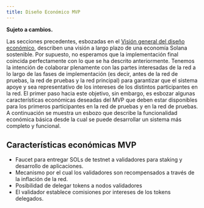 ```yaml
---
title: Diseño Económico MVP
---
```


**Sujeto a cambios.**

Las secciones precedentes, esbozadas en el [Visión general del diseño económico](ed_overview.md), describen una visión a largo plazo de una economía Solana sostenible. Por supuesto, no esperamos que la implementación final coincida perfectamente con lo que se ha descrito anteriormente. Tenemos la intención de colaborar plenamente con las partes interesadas de la red a lo largo de las fases de implementación (es decir, antes de la red de pruebas, la red de pruebas y la red principal) para garantizar que el sistema apoye y sea representativo de los intereses de los distintos participantes en la red. El primer paso hacia este objetivo, sin embargo, es esbozar algunas características económicas deseadas del MVP que deben estar disponibles para los primeros participantes en la red de pruebas y en la red de pruebas. A continuación se muestra un esbozo que describe la funcionalidad económica básica desde la cual se puede desarrollar un sistema más completo y funcional.

## Características económicas MVP

- Faucet para entregar SOLs de testnet a validadores para staking y desarrollo de aplicaciones.
- Mecanismo por el cual los validadores son recompensados a través de la inflación de la red.
- Posibilidad de delegar tokens a nodos validadores
- El validador establece comisiones por intereses de los tokens delegados.
